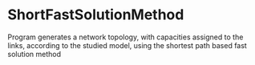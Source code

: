 # ShortFastSolutionMethod
Program generates a network topology, with capacities assigned to the links, according to the studied model, using the shortest path based fast solution method
